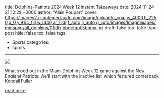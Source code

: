 title: Dolphins-Patriots 2024 Week 12 Instant Takeaways
date: 2024-11-24 21:12:29 +0000
author: "Alain Poupart"
cover: https://images2.minutemediacdn.com/image/upload/c_crop,w_4000,h_2250,x_0,y_91/c_fill,w_1440,ar_16:9,f_auto,q_auto,g_auto/images/ImagnImages/mmsport/all_dolphins/01jdfxjbbqcfqp05bnmx.jpg
draft: false
top: false
type: post
hide: false
toc: false
tags:
  - Sports
categories:
  - sports
---

![](https://images2.minutemediacdn.com/image/upload/c_crop,w_4000,h_2250,x_0,y_91/c_fill,w_1440,ar_16:9,f_auto,q_auto,g_auto/images/ImagnImages/mmsport/all_dolphins/01jdfxjbbqcfqp05bnmx.jpg)

What stood out in the Miami Dolphins Week 12 game against the New England Patriots: We'll start with the inactive list, which featured cornerback Kendall Fuller

[read more](https://www.si.com/nfl/dolphins/news/dolphins-patriots-2024-week-12-instant-takeaways-01jdfx9eyg1y)
